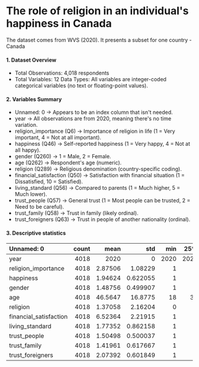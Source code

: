 # The role of religion in an individual's happiness in Canada
The dataset comes from WVS (2020). It presents a subset for one country - Canada
#### 1. Dataset Overview
* Total Observations: 4,018 respondents
* Total Variables: 12
Data Types: All variables are integer-coded categorical variables (no text or floating-point values).
#### 2. Variables Summary
* Unnamed: 0 → Appears to be an index column that isn't needed.
* year → All observations are from 2020, meaning there's no time variation.
* religion_importance (Q6) → Importance of religion in life (1 = Very important, 4 = Not at all important).
* happiness (Q46) → Self-reported happiness (1 = Very happy, 4 = Not at all happy).
* gender (Q260) → 1 = Male, 2 = Female.
* age (Q262) → Respondent's age (numeric).
* religion (Q289) → Religious denomination (country-specific coding).
* financial_satisfaction (Q50) → Satisfaction with financial situation (1 = Dissatisfied, 10 = Satisfied).
* living_standard (Q56) → Compared to parents (1 = Much higher, 5 = Much lower).
* trust_people (Q57) → General trust (1 = Most people can be trusted, 2 = Need to be careful).
* trust_family (Q58) → Trust in family (likely ordinal).
* trust_foreigners (Q63) → Trust in people of another nationality (ordinal).
#### 3. Descriptive statistics
| Unnamed: 0             |   count |       mean |       std |   min |   25% |   50% |   75% |   max |
|:-----------------------|--------:|-----------:|----------:|------:|------:|------:|------:|------:|
| year                   |    4018 | 2020       |  0        |  2020 |  2020 |  2020 |  2020 |  2020 |
| religion_importance    |    4018 |    2.87506 |  1.08229  |     1 |     2 |     3 |     4 |     4 |
| happiness              |    4018 |    1.94624 |  0.622055 |     1 |     2 |     2 |     2 |     4 |
| gender                 |    4018 |    1.48756 |  0.499907 |     1 |     1 |     1 |     2 |     2 |
| age                    |    4018 |   46.5647  | 16.8775   |    18 |    32 |    45 |    61 |    93 |
| religion               |    4018 |    1.37058 |  2.16204  |     0 |     0 |     1 |     2 |     9 |
| financial_satisfaction |    4018 |    6.52364 |  2.21915  |     1 |     5 |     7 |     8 |    10 |
| living_standard        |    4018 |    1.77352 |  0.862158 |     1 |     1 |     1 |     3 |     3 |
| trust_people           |    4018 |    1.50498 |  0.500037 |     1 |     1 |     2 |     2 |     2 |
| trust_family           |    4018 |    1.41961 |  0.617667 |     1 |     1 |     1 |     2 |     4 |
| trust_foreigners       |    4018 |    2.07392 |  0.601849 |     1 |     2 |     2 |     2 |     4 |


